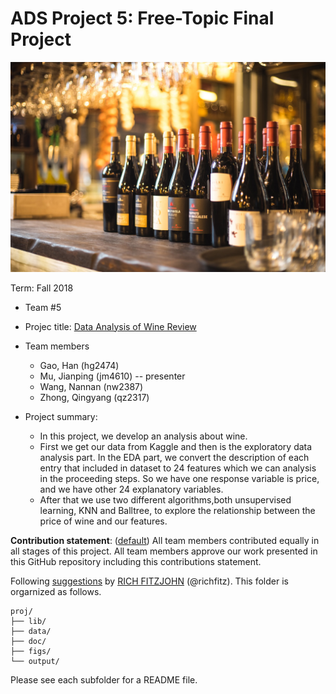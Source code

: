 # ADS Project 5: Free-Topic Final Project

![image](figs/wine.jpg)

Term: Fall 2018

+ Team #5

+ Projec title: [Data Analysis of Wine Review](output/Group5_proj5)

+ Team members
	+ Gao, Han (hg2474)
	+ Mu, Jianping (jm4610) -- presenter
	+ Wang, Nannan (nw2387)
	+ Zhong, Qingyang (qz2317)
	
+ Project summary: 

    + In this project, we develop an analysis about wine. 
    + First we get our data from Kaggle and then is the exploratory data analysis part. In the EDA part, we convert the description of each entry that included in dataset to 24 features which we can analysis in the proceeding steps. So we have one response variable is price, and we have other 24 explanatory variables. 
    + After that we use two different algorithms,both unsupervised learning, KNN and Balltree, to explore the relationship between the price of wine and our features.
	
**Contribution statement**: ([default](doc/a_note_on_contributions.md)) All team members contributed equally in all stages of this project. All team members approve our work presented in this GitHub repository including this contributions statement. 

Following [suggestions](http://nicercode.github.io/blog/2013-04-05-projects/) by [RICH FITZJOHN](http://nicercode.github.io/about/#Team) (@richfitz). This folder is orgarnized as follows.

```
proj/
├── lib/
├── data/
├── doc/
├── figs/
└── output/
```

Please see each subfolder for a README file.

